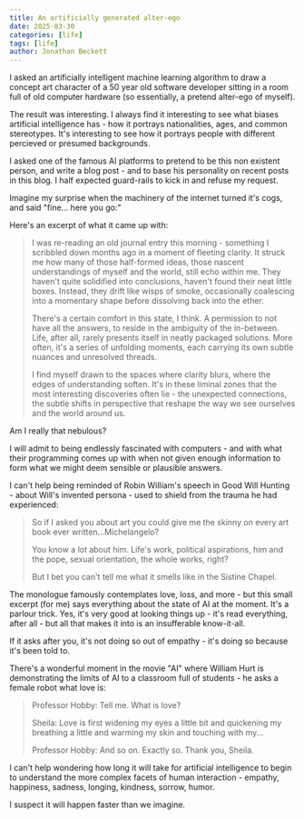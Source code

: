 ```yaml
---
title: An artificially generated alter-ego
date: 2025-03-30
categories: [life]
tags: [life]
author: Jonathan Beckett
---
```


I asked an artificially intelligent machine learning algorithm to draw a concept art character of a 50 year old software developer sitting in a room full of old computer hardware (so essentially, a pretend alter-ego of myself).

The result was interesting. I always find it interesting to see what biases artificial intelligence has - how it portrays nationalities, ages, and common stereotypes. It's interesting to see how it portrays people with different percieved or presumed backgrounds.

I asked one of the famous AI platforms to pretend to be this non existent person, and write a blog post - and to base his personality on recent posts in this blog. I half expected guard-rails to kick in and refuse my request.

Imagine my surprise when the machinery of the internet turned it's cogs, and said "fine… here you go:"

Here's an excerpt of what it came up with:

> I was re-reading an old journal entry this morning - something I scribbled down months ago in a moment of fleeting clarity. It struck me how many of those half-formed ideas, those nascent understandings of myself and the world, still echo within me. They haven't quite solidified into conclusions, haven't found their neat little boxes. Instead, they drift like wisps of smoke, occasionally coalescing into a momentary shape before dissolving back into the ether.
>
> There's a certain comfort in this state, I think. A permission to not have all the answers, to reside in the ambiguity of the in-between. Life, after all, rarely presents itself in neatly packaged solutions. More often, it's a series of unfolding moments, each carrying its own subtle nuances and unresolved threads.
>
> I find myself drawn to the spaces where clarity blurs, where the edges of understanding soften. It's in these liminal zones that the most interesting discoveries often lie - the unexpected connections, the subtle shifts in perspective that reshape the way we see ourselves and the world around us.

Am I really that nebulous?

I will admit to being endlessly fascinated with computers - and with what their programming comes up with when not given enough information to form what we might deem sensible or plausible answers.

I can't help being reminded of Robin William's speech in Good Will Hunting - about Will's invented persona - used to shield from the trauma he had experienced:

> So if I asked you about art you could give me the skinny on every art book ever written...Michelangelo?
>
> You know a lot about him. Life's work, political aspirations, him and the pope, sexual orientation, the whole works, right?
>
> But I bet you can't tell me what it smells like in the Sistine Chapel.

The monologue famously contemplates love, loss, and more - but this small excerpt (for me) says everything about the state of AI at the moment. It's a parlour trick. Yes, it's very good at looking things up - it's read everything, after all - but all that makes it into is an insufferable know-it-all.

If it asks after you, it's not doing so out of empathy - it's doing so because it's been told to.

There's a wonderful moment in the movie "AI" where William Hurt is demonstrating the limits of AI to a classroom full of students - he asks a female robot what love is:

> Professor Hobby: Tell me. What is love?
>
> Sheila: Love is first widening my eyes a little bit and quickening my breathing a little and warming my skin and touching with my...
>
> Professor Hobby: And so on. Exactly so. Thank you, Sheila.

I can't help wondering how long it will take for artificial intelligence to begin to understand the more complex facets of human interaction - empathy, happiness, sadness, longing, kindness, sorrow, humor.

I suspect it will happen faster than we imagine.